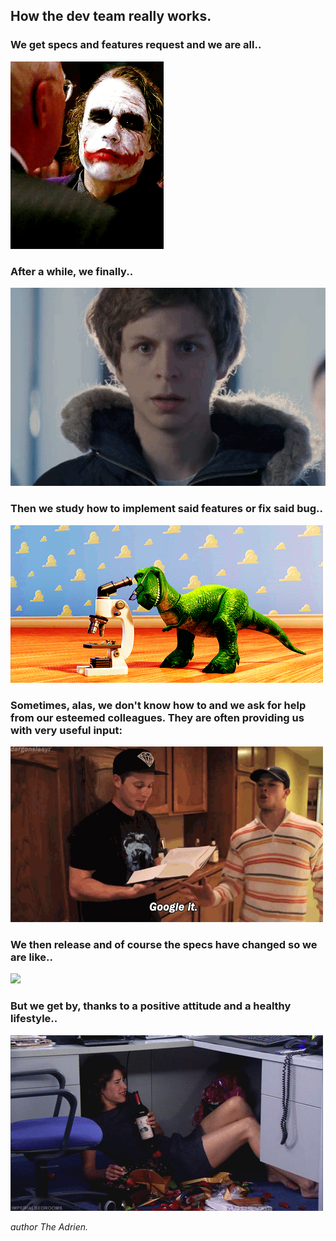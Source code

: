 ## How the dev team really works.

### We get specs and features request and we are all..

![](gifs/hmm.gif)

### After a while, we finally..

![](gifs/gets_it.gif)

### Then we study how to implement said features or fix said bug..

![](gifs/study.gif)

### Sometimes, alas, we don't know how to and we ask for help from our esteemed colleagues. They are often providing us with very useful input:

![](gifs/google_it.gif)

### We then release and of course the specs have changed so we are like..

![](gifs/specs_changed.gif)

### But we get by, thanks to a positive attitude and a healthy lifestyle..

![](gifs/healthy_lifestyle.gif)


*_author_ The Adrien.*
